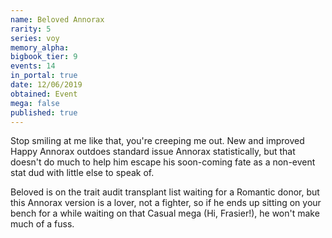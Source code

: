 ```yaml
---
name: Beloved Annorax
rarity: 5
series: voy
memory_alpha:
bigbook_tier: 9
events: 14
in_portal: true
date: 12/06/2019
obtained: Event
mega: false
published: true
---
```


Stop smiling at me like that, you're creeping me out. New and improved Happy Annorax outdoes standard issue Annorax statistically, but that doesn't do much to help him escape his soon-coming fate as a non-event stat dud with little else to speak of. 

Beloved is on the trait audit transplant list waiting for a Romantic donor, but this Annorax version is a lover, not a fighter, so if he ends up sitting on your bench for a while waiting on that Casual mega (Hi, Frasier!), he won't make much of a fuss.
